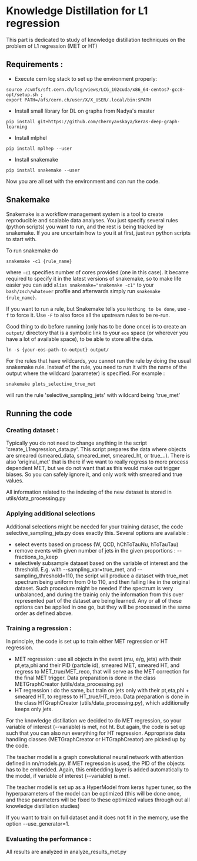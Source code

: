 # Knowledge Distillation for L1 regression
This part is dedicated to study of knowledge distillation techniques on the problem of L1 regression (MET or HT)

## Requirements :
 -  Execute cern lcg stack to set up the environment properly:
 ```
 source /cvmfs/sft.cern.ch/lcg/views/LCG_102cuda/x86_64-centos7-gcc8-opt/setup.sh ; 
 export PATH=/afs/cern.ch/user/X/X_USER/.local/bin:$PATH
 ```
 - Install small library for DL on graphs from Nadya's master
 ```
 pip install git+https://github.com/chernyavskaya/keras-deep-graph-learning
 ```
 - Install mlphel
 ```
 pip install mplhep --user
 ```
 - Install snakemake
 ```
 pip install snakemake --user
 ```
Now you are all set with the environment and can run the code.

## Snakemake
Snakemake is a workflow management system is a tool to create reproducible and scalable data analyses. 
You just specify several rules (python scripts) you want to run, and the rest is being tracked by snakemake. 
If you are uncertain how to you it at first, just run python scripts to start with.

To run snakemake do
```
snakemake -c1 {rule_name}
```
where `-c1` specifies number of cores provided (one in this case).
It became required to specify it in the latest versions of snakemake,
so to make life easier you can add
`alias snakemake="snakemake -c1"` to your `bash/zsch/whatever` profile
and afterwards simply run `snakemake {rule_name}`.

If you want to run a rule, but Snakemake tells you `Nothing to be done`, use `-f`
to force it. Use `-F` to also force all the upstream rules to be re-run.

Good thing to do before running (only has to be done once) is to create
an `output/` directory that is a symbolic link to your `eos` space (or
wherever you have a lot of available space), to be able to store all the data.
```
ln -s {your-eos-path-to-output} output/  
```

For the rules that have wildcards, you cannot run the rule by doing the usual snakemake rule. Insteaf of the rule, you need to run it with the name of the output where the wildcard (parameter) is specified.
For example : 
```
snakemake plots_selective_true_met
```
will run the rule 'selective_sampling_jets' with wildcard being 'true_met'


## Running the code

### Creating dataset : 

Typically you do not need to change anything in the script 'create_L1regression_data.py'. 
This script prepares the data where objects are smeared (smeared_data, smeared_met, smeared_ht, or true_..). 
There is also 'original_met' that is there if we want to really regress to more process dependent MET, but we do not want that as
this would make out trigger biases. So you can safely ignore it, and only work with smeared and true values.

All information related to the indexing of the new dataset is stored in utils/data_processing.py 


### Applying additional selections
Additional selections might be needed for your training dataset, the code selective_sampling_jets.py does exactly this. Several options are available : 
 - select events based on process (W, QCD, hChToTauNu, hToTauTau)
 - remove events with given number of jets in the given proportions : --fractions_to_keep
 - selectively subsample dataset based on the variable of interest and the threshold. E.g. with --sampling_var=true_met, and --sampling_threshold=110, 
 the script will produce a dataset with true_met spectrum being uniform from 0 to 110, and then falling like in the original dataset.
 Such procedure might be needed if the spectrum is very unbalanced, and during the trainig only the information from this over represented part of the dataset are being learned. 
Any or all of these options can be applied in one go, but they will be processed in the same order as defined above.
 
 
### Training a regression :

In principle, the code is set up to train either MET regression or HT regression.

- MET regression : use all objects in the event (mu, e/g, jets) with their pt,eta,phi and their PID (partcle id), smeared MET, smeared HT, and regress to MET_true/MET_reco, that will serve as the MET correction for the final MET trigger. Data preparation is done in the class METGraphCreator (utils/data_processing.py)
- HT regression : do the same, but train on jets only with their pt,eta,phi + smeared HT, to regress to HT_true/HT_reco.  Data preparation is done in the class HTGraphCreator (utils/data_processing.py), which additionally keeps only jets. 


For the knowledge distillation we decided to do MET regression, so your variable of interest (--variable) is met, not ht. But again, the code is set up such that you can also run everything for HT regression. Appropriate data handling classes (METGraphCreator or HTGraphCreator) are picked up by the code.

The teacher model is a graph convolutional neural network with attention defined in nn/models.py. If MET regression is used, the PID of the objects has to be embedded. Again, this embedding layer is added automatically to the model, if variable of interest (--variable) is met.

The teacher model is set up as a HyperModel from keras hyper tuner, so the hyperparameters of the model can be optimized 
(this will be done once, and these parameters will be fixed to these optimized values through out all knowledge distillation studies)

If you want to train on full dataset and it does not fit in the memory, use the option --use_generator=1. 

### Evaluating the performance :
All results are analyzed in analyze_results_met.py





